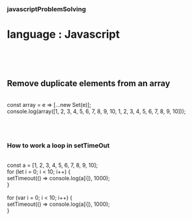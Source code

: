 ### javascriptProblemSolving

# language : Javascript

<br><br><br>

## Remove duplicate elements from an array

<br>
const array = e => [...new Set(e)];
<br>
console.log(array([1, 2, 3, 4, 5, 6, 7, 8, 9, 10, 1, 2, 3, 4, 5, 6, 7, 8, 9, 10]));

<br><br>

### How to work a loop in setTimeOut

<br>
const a = [1, 2, 3, 4, 5, 6, 7, 8, 9, 10];
<br>
for (let i = 0; i < 10; i++) {
  <br>
  setTimeout(() => console.log(a[i]), 1000);
  <br>
}
<br><br>
for (var i = 0; i < 10; i++) {
  <br>
  setTimeout(() => console.log(a[i]), 1000);
  <br>
}

<br><br><br>
